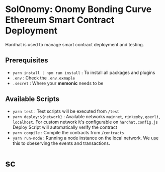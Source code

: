 # SolOnomy: Onomy Bonding Curve Ethereum Smart Contract Deployment

Hardhat is used to manage smart contract deployment and testing.

## Prerequisites
- `yarn install | npm run install` : To install all packages and plugins  
- `.env` : Check the `.env.exmaple`
- `.secret` : Where your **memonic** needs to be

## Available Scripts
- `yarn test` : Test scripts will be executed from `/test`
- `yarn deploy:${network}` : Available networks `mainnet`, `rinkeyby`, `goerli`, `localhost`. For custom network it's configurable on `hardhat.config.js`  Deploy Script will automatically verify the contract
- `yarn compile` : Compile the contracts from `/contracts`
- `yarn run-node` : Running a node instance on the local network. We use this to obeserving the events and transactions.
# sc
